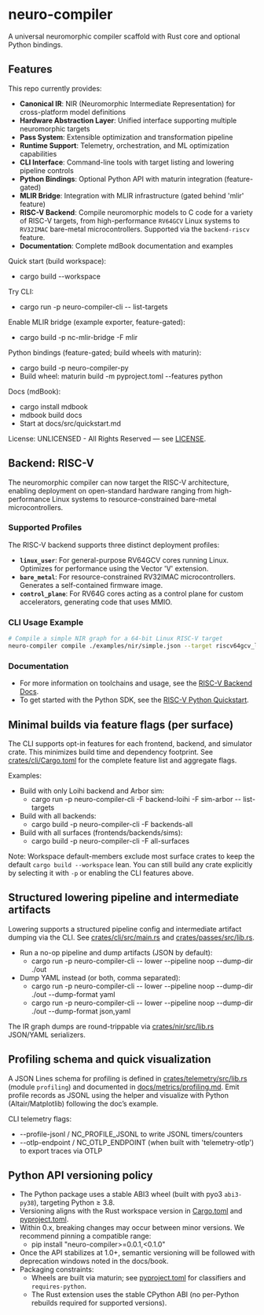 # neuro-compiler 

A universal neuromorphic compiler scaffold with Rust core and optional Python bindings.

## Features

This repo currently provides:
- **Canonical IR**: NIR (Neuromorphic Intermediate Representation) for cross-platform model definitions
- **Hardware Abstraction Layer**: Unified interface supporting multiple neuromorphic targets
- **Pass System**: Extensible optimization and transformation pipeline
- **Runtime Support**: Telemetry, orchestration, and ML optimization capabilities
- **CLI Interface**: Command-line tools with target listing and lowering pipeline controls
- **Python Bindings**: Optional Python API with maturin integration (feature-gated)
- **MLIR Bridge**: Integration with MLIR infrastructure (gated behind 'mlir' feature)
- **RISC-V Backend**: Compile neuromorphic models to C code for a variety of RISC-V targets, from high-performance `RV64GCV` Linux systems to `RV32IMAC` bare-metal microcontrollers. Supported via the `backend-riscv` feature.
- **Documentation**: Complete mdBook documentation and examples

Quick start (build workspace):
- cargo build --workspace

Try CLI:
- cargo run -p neuro-compiler-cli -- list-targets

Enable MLIR bridge (example exporter, feature-gated):
- cargo build -p nc-mlir-bridge -F mlir

Python bindings (feature-gated; build wheels with maturin):
- cargo build -p neuro-compiler-py
- Build wheel:
  maturin build -m pyproject.toml --features python

Docs (mdBook):
- cargo install mdbook
- mdbook build docs
- Start at docs/src/quickstart.md

License: UNLICENSED - All Rights Reserved — see [LICENSE](LICENSE).

## Backend: RISC-V

The neuromorphic compiler can now target the RISC-V architecture, enabling deployment on open-standard hardware ranging from high-performance Linux systems to resource-constrained bare-metal microcontrollers.

### Supported Profiles

The RISC-V backend supports three distinct deployment profiles:

- **`linux_user`**: For general-purpose RV64GCV cores running Linux. Optimizes for performance using the Vector 'V' extension.
- **`bare_metal`**: For resource-constrained RV32IMAC microcontrollers. Generates a self-contained firmware image.
- **`control_plane`**: For RV64G cores acting as a control plane for custom accelerators, generating code that uses MMIO.

### CLI Usage Example

```bash
# Compile a simple NIR graph for a 64-bit Linux RISC-V target
neuro-compiler compile ./examples/nir/simple.json --target riscv64gcv_linux -o ./tmp/riscv_output
```

### Documentation

- For more information on toolchains and usage, see the [RISC-V Backend Docs](docs/backends/riscv.md).
- To get started with the Python SDK, see the [RISC-V Python Quickstart](docs/tutorials/riscv_pysdk_quickstart.md).

## Minimal builds via feature flags (per surface)

The CLI supports opt-in features for each frontend, backend, and simulator crate. This minimizes build time and dependency footprint. See [crates/cli/Cargo.toml](crates/cli/Cargo.toml) for the complete feature list and aggregate flags.

Examples:
- Build with only Loihi backend and Arbor sim:
  - cargo run -p neuro-compiler-cli -F backend-loihi -F sim-arbor -- list-targets
- Build with all backends:
  - cargo build -p neuro-compiler-cli -F backends-all
- Build with all surfaces (frontends/backends/sims):
  - cargo build -p neuro-compiler-cli -F all-surfaces

Note: Workspace default-members exclude most surface crates to keep the default `cargo build --workspace` lean. You can still build any crate explicitly by selecting it with `-p` or enabling the CLI features above.

## Structured lowering pipeline and intermediate artifacts

Lowering supports a structured pipeline config and intermediate artifact dumping via the CLI. See [crates/cli/src/main.rs](crates/cli/src/main.rs) and [crates/passes/src/lib.rs](crates/passes/src/lib.rs).

- Run a no-op pipeline and dump artifacts (JSON by default):
  - cargo run -p neuro-compiler-cli -- lower --pipeline noop --dump-dir ./out
- Dump YAML instead (or both, comma separated):
  - cargo run -p neuro-compiler-cli -- lower --pipeline noop --dump-dir ./out --dump-format yaml
  - cargo run -p neuro-compiler-cli -- lower --pipeline noop --dump-dir ./out --dump-format json,yaml

The IR graph dumps are round-trippable via [crates/nir/src/lib.rs](crates/nir/src/lib.rs) JSON/YAML serializers.

## Profiling schema and quick visualization

A JSON Lines schema for profiling is defined in [crates/telemetry/src/lib.rs](crates/telemetry/src/lib.rs) (module `profiling`) and documented in [docs/metrics/profiling.md](docs/metrics/profiling.md). Emit profile records as JSONL using the helper and visualize with Python (Altair/Matplotlib) following the doc’s example.

CLI telemetry flags:
- --profile-jsonl / NC_PROFILE_JSONL to write JSONL timers/counters
- --otlp-endpoint / NC_OTLP_ENDPOINT (when built with 'telemetry-otlp') to export traces via OTLP

## Python API versioning policy

- The Python package uses a stable ABI3 wheel (built with pyo3 `abi3-py38`), targeting Python ≥ 3.8.
- Versioning aligns with the Rust workspace version in [Cargo.toml](Cargo.toml) and [pyproject.toml](pyproject.toml).
- Within 0.x, breaking changes may occur between minor versions. We recommend pinning a compatible range:
  - pip install "neuro-compiler>=0.0.1,<0.1.0"
- Once the API stabilizes at 1.0+, semantic versioning will be followed with deprecation windows noted in the docs/book.
- Packaging constraints:
  - Wheels are built via maturin; see [pyproject.toml](pyproject.toml) for classifiers and `requires-python`.
  - The Rust extension uses the stable CPython ABI (no per-Python rebuilds required for supported versions).

